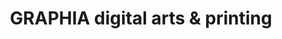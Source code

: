 ---
title: "GRAPHIA digital arts & printing"
url: /ciudad-autonoma-de-buenos-aires/graphia-digital-arts-y-printing/
shop: copyshop
---